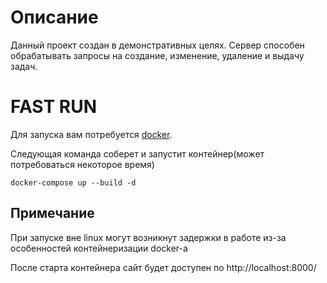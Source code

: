 # **Описание**
Данный проект создан в демонстративных целях.
Сервер способен обрабатывать запросы на создание, изменение, удаление и выдачу задач.
# **FAST RUN**
Для запуска вам потребуется <a href="https://www.docker.com/products/docker-desktop/">docker</a>.

Следующая команда соберет и запустит контейнер(может потребоваться некоторое время)
```
docker-compose up --build -d
```
## Примечание
При запуске вне linux могут возникнут задержки в работе из-за особенностей контейнеризации docker-а 

После старта контейнера сайт будет доступен по  http://localhost:8000/